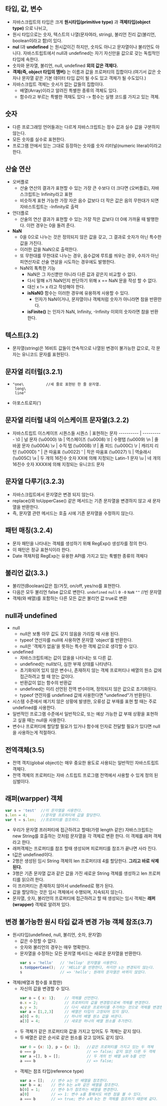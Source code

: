 ## 타입, 값, 변수
 - 자바스크립트의 타입은 크게 **원시타입(primitive type)** 과 **객체타입(object type)** 으로 나뉘고,
 - 원시 타입으로는 숫자, 텍스트의 나열(문자여라, string), 불리언 진리 값(불리언, boolean이라고 함)이 있다.
 - **nul** l과 **undefined** 는 원시값이긴 하지만, 숫자도 아니고 문자열이나 불리언도 아니다. 자바스트립트에서 null과 undefined는 자기 자신만을 값으로 갖는 독립적인 타입에 속한다.
 - 숫자와 문자열, 불리언, null, undefined **외의 값은 객체다.**
 - **객체(즉, object 타입의 맴버)** 는 이름과 값을 프로퍼티의 집합이다.(여기서 값은 숫자나 문자열 같은 기본 데이터 타입 값이 될 수도 있고 객체가 될 수도있다.)
 - 자바스크립트 객체는 숫서가 없는 값들의 집합이다.
   - 배열(Array)이라고 알려진 특별한 종류의 객체도 있다.
   - 함수라고 부르는 특별한 객채도 있다 -> 함수는 실행 코드를 가지고 있는 객체.

## 숫자
 - 다른 프로그래밍 언어들과는 다르게 자바스크립트는 정수 값과 실수 값을 구분하지 않는다.
 - 모든 숫자를 실수로 표현한다.
 - 프로그램 안에서 있는 그대로 등장하는 숫자를 숫자 리터널(numeric literal)이라고 한다.

## 산술 연산
 - 오버플로
   - 산술 연산의 결과가 표현할 수 있는 가장 큰 수보다 더 크다면 (오버플로), 자바스크립트는 Infinity라고 표현
   - 비슷하게 표현 가능한 가장 자은 음수 값보다 더 작은 값은 음의 무한대가 되면 자바스트립트는 -Infinity로 출력
 - 언더플로
   - 산술의 연산 결과가 표현할 수 있는 가장 작은 값보다 더 0에 가까울 때 발행한다. 이런 경우는 0을 돌려 준다.
 - **NaN**
   - 0을 0으로 나누는 것은 정의되지 않은 값을 갖고, 그 결과로 숫자가 아닌 특수한 값을 가진다.
   - 이러한 값을 NaN으로 출력한다.
   - 또 무한대를 무한대로 나누는 경우, 음수값에 루트를 씌우는 경우, 수자가 아닌 피연산자로 산술 연살을 시도하는 경우에도 발행한다.
   - NaN의 톡특한 기능
     - NaN은 그 자신뿐만 아니라 다른 값과 같은지 비교할 수 없다.
     - 다시 말해 x가 NaN인지 판단하기 위해 x == NaN 문을 작성 할 수 없다.
     - 대신 x != x 라고 작성해야 한다.
     - **isNaN()** 함수는 이러한 경우에 유용하게 사용할 수 있다.
       - 인자가 NaN이거나, 문자열이나 객체처럼 숫자가 아니라면 참을 반환한다.
     - **isFinite()** 는 인자가 NaN, Infinity, -Infinity 이외의 숫자라면 참을 반환한다.
## 텍스트(3.2)
 - 문자열(string)은 16비트 값들이 연속적으로 나열된 변경이 불가능한 값으로, 각 문자는 유니코드 문자를 표현된다.
## 문자열 리터럴(3.2.1)
 - <pre><code>"one\          //세 줄로 표현된 한 줄 문자열.
    long\
    line"
   </pre></code>
 - 아포스트로피(')
## 문자열 리터럴 내의 이스케이프 문자열(3.2.2)
 - 자바스트립트 이스케이프 시퀀스들
    시퀀스  | 표현하는 문자
    ---------- | ----------
    \0 | 널 문자 (\u0000)
    \b | 역스페이즈 (\u0008)
    \t | 수평탭 (\u0009)
    \n | 줄바꿈 문자 (\u000A)
    \v | 수직 탭 (\u000B)
    \f | 폼 피드 (\u000C)
    \r | 캐리지 리턴 (\u000D)
    \" | 큰 따움표 (\u0022)
    \' | 작은 따움표 (\u0027)
    \\\ | 역슬래시 (\u005C)
    \x | 두 개의 16진수 숫자 XX에 의해 지정되는 Latin-1 문자
    \u | 네 개의 16진수 숫자 XXXX에 의해 지정되는 유니코드 문자

## 문자열 다루기(3.2.3)
 - 자바스크립트에서 문자열은 변경 되지 않는다.
 - replace()와 toUpperCase() 같은 메서드는 기존 문자열을 변경하지 않고 새 문자열을 반환한다.
 - 즉, 문자열 관련 메서드는 호출 시에 기존 문자열을 수정하지 않는다.

## 패턴 매칭(3.2.4)
 - 문자 패턴을 나타내는 객체를 생성하기 위해 RegExp() 생성자를 정의 한다.
 - 이 패턴은 정규 표현식이라 한다.
 - Date 객채처럼 RegExp는 유용한 API를 가지고 있는 툭별한 종류의 객체다

## 불리언 값(3.3.)
 - 불리언(Boolean)값은 참/거짓, on/off, yes/no를 표현한다.
 - 다음은 모두 불리언 false 값으로 변한다.
 `undefined`
 `null`
 `0`
 `-0`
 `NaN`
 `""` //빈 문자열
 - 객체(와 배열)를 포함하는 다른 모든 값은 불리언 값 true로 변환

## null과 undefined
- null
  - null은 보통 아무 값도 갖지 않음을 가리킬 때 사용 된다.
  - typeof 연산자를 null에 사용하면 문자열 'object'를 반환한다.
  - null은 '객체가 없음'을 뜻하는 특수한 객체 값으로 생각할 수 있다.
- undefined
  - 자바스크립트에는 값이 없을을 나타내는 또 다른 값.
  - undefined는 null보다, 심한 부재 상태를 나타낸다.
  - 초기화되어 있지 않은 변수나, 존재하지 않는 객체 프로퍼티나 배열의 원소 값에 접근하려고 할 때 얻는 값이다.
  - 반환값이 없는 함수의 반환값
  - undefined는 미리 선언된 전역 번수이며, 정의되지 않은 값으로 초기화된다.
  - typeof 연잔자를 undefined 값에 사용한다면 "undefined"가 반환된다.
- 시스템 수준에서 예기치 않은 상황에 발생한, 오류성 값 부재를 표현 할 때는 주로 undefined를 사용한다.
- 일번적인 프로그램 수준에서 일반적으로, 또는 예상 가능한 값 부재 상황을 표현하고 싶을 때는 null을 사용한다.
- 변수나 프로퍼티에 할당할 필요가 있거나 함수에 인자로 전달할 필요가 있다면 null을 사용하는게 적절하다.

## 전역객체(3.5)
- 전역 객치(global object)는 매우 중요한 용도로 사용되는 일반적인 자바스트립트 객체다.
- 전역 객체의 프로퍼티는 자바 스트립트 프로그램 전역에서 사용할 수 있게 정의 된 심벌이다.

## 래퍼(warpper) 객체
 ```javascript
 var s = 'test'  //이 문자열을 사용한다.
 s.len = 4;      //문자열 프로퍼티에 값을 할당한다.
 var t = s.len;  //프로퍼티를 참조하다.
 ```
- 우리가 문자열 프러퍼티에 접근하려고 할때(가령 length 같은) 자바스크립트는  new String를 호출하는 것처럼 문자열을 각 객체로 변환 한다. 이 객체를 래퍼 객체라고 한다.
- 래퍼객체는 프로퍼티를 참조 할때 생성되며 피로퍼티를 참조가 끝나면 사라 진다.
- t값은 undefined이다.
- 2행은 생성된 임시 String 객체의 len 프로퍼티데 4를 할당한다. **그리고 바로 삭제 된다.**
- 3행은 기존 문자열 값과 같은 값을 가진 새로운 String 객체를 생성하고 len 프로퍼티를 읽으려 한다.
- 이 프러퍼티는 존재하지 않아서 undefined로 평가 된다.
- 값을 할당하는 것은 임시 객체에서 수행되며, 지속되지 않는다.
- 문자열, 숫자, 불리언의 프로퍼티에 접근하려고 할 때 생성되는 임시 객체는 **래퍼(wrapper)** 객체로 알려져 있다.

## 변경 불가능한 원시 타입 값과 변경 가능 객체 참조(3.7)
- 원시타입(undefined, null, 불리언, 숫자, 문자열)
  - 값은 수정할 수 없다.
  - 숫자와 불리언의 경우는 매우 명확한다.
  - 문자열을 수정하는 모든 문저열 메서드는 새로운 문자열을 반환한다.
    ```javascript
    var s = 'hello'   // 'hellop' 문자열을 사용한다.
    s.toUpperCase();  // 'HELLO'을 반환한다, 하지만 s는 변경되지 않는다.
    s                 // => 'hello'; 원래의 문자열은 바뀌지 않았다.
    ```
- 객체(배열과 함수를 포함한)
  - 자신의 값을 변경할 수 있다.
    ```javascript
    var o = { x: 1};    // 객체를 선언한다.
    o.x = 2;            // 프로퍼티의 값을 변경함으로써 객체를 변경한다.
    o.y = 3;            // 다시 새로운 프로퍼티를 추가하는 것으로 객체를 변경한다.
    var a = [1,2,3]     // 배열은 타입이 고정되어 있지 않다.
    a[0] = 0;           // 하나의 배열 원소 값을 바꾼다.
    a[3] = 4;           // 새로운 하나의 배열 원소를 추가한다.
    ```
  - 두 객체가 같은 프로퍼티와 값을 가지고 있어도 두 객체는 같지 않다.
  - 두 배열은 같은 순서로 같은 원소를 갖고 있어도 같지 않다.
    ```javascript
    var 0 = {x: 1}, p = {x: 1};   //같은 프로퍼티를 가지고 있는 두 객체
    o === p                       // => false; 같지 않은 다른 두 객체
    var a =[], b = [];            // 두 개의 빈 배열 a와 b를 선언
    a === b                       // => false;
    ```
  - 객체는 참조 타입(reference type)
    ```javascript
    var a = [];   // 변수 a는 빈 배열을 참조한다.
    var b = a;    // 변수 b는 a와 같은 배열을 참조한다.
    b[0] = 1;     // 변수 b가 참조하는 배열을 변경한다.
    a[0]          // => 1: 변수 a를 통해서도 바뀐 점을 볼 수 있다.
    a === b       // => true; 변수 a와 b는 한 객체를 참조하기 때문에 같다.
    ```
